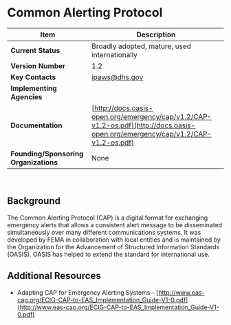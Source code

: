 # Common Alerting Protocol

| Item | Description |
| --- | --- |
| **Current Status** | Broadly adopted, mature, used internationally
| **Version Number** | 1.2 |
| **Key Contacts** | ipaws@dhs.gov |
| **Implementing Agencies** |  |
| **Documentation** | [http://docs.oasis-open.org/emergency/cap/v1.2/CAP-v1.2-os.pdf](http://docs.oasis-open.org/emergency/cap/v1.2/CAP-v1.2-os.pdf) |
| **Founding/Sponsoring Organizations** | None |
<br>

## Background

The Common Alerting Protocol (CAP) is a digital format for exchanging emergency alerts that allows a consistent alert message to be disseminated simultaneously over many different communications systems. It was developed by FEMA in collaboration with local entities and is maintained by the Organization for the Advancement of Structured Information Standards (OASIS). OASIS has helped to extend the standard for international use.

## Additional Resources

*   Adapting CAP for Emergency Alerting Systems - [http://www.eas-cap.org/ECIG-CAP-to-EAS_Implementation_Guide-V1-0.pdf](http://www.eas-cap.org/ECIG-CAP-to-EAS_Implementation_Guide-V1-0.pdf)
